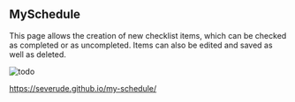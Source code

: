 ## MySchedule

This page allows the creation of new checklist items, which can be checked as completed or as uncompleted.  Items can also be edited and saved as well as deleted.

![todo](https://cloud.githubusercontent.com/assets/15336094/19841103/cecf0294-9ec1-11e6-81ec-5fae5a61cd29.JPG)

https://severude.github.io/my-schedule/

